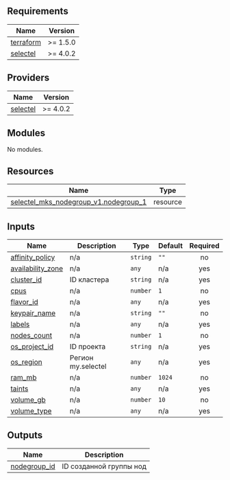 ## Requirements

| Name | Version |
|------|---------|
| <a name="requirement_terraform"></a> [terraform](#requirement\_terraform) | >= 1.5.0 |
| <a name="requirement_selectel"></a> [selectel](#requirement\_selectel) | >= 4.0.2 |

## Providers

| Name | Version |
|------|---------|
| <a name="provider_selectel"></a> [selectel](#provider\_selectel) | >= 4.0.2 |

## Modules

No modules.

## Resources

| Name | Type |
|------|------|
| [selectel_mks_nodegroup_v1.nodegroup_1](https://registry.terraform.io/providers/selectel/selectel/latest/docs/resources/mks_nodegroup_v1) | resource |

## Inputs

| Name | Description | Type | Default | Required |
|------|-------------|------|---------|:--------:|
| <a name="input_affinity_policy"></a> [affinity\_policy](#input\_affinity\_policy) | n/a | `string` | `""` | no |
| <a name="input_availability_zone"></a> [availability\_zone](#input\_availability\_zone) | n/a | `any` | n/a | yes |
| <a name="input_cluster_id"></a> [cluster\_id](#input\_cluster\_id) | ID кластера | `string` | n/a | yes |
| <a name="input_cpus"></a> [cpus](#input\_cpus) | n/a | `number` | `1` | no |
| <a name="input_flavor_id"></a> [flavor\_id](#input\_flavor\_id) | n/a | `any` | n/a | yes |
| <a name="input_keypair_name"></a> [keypair\_name](#input\_keypair\_name) | n/a | `string` | `""` | no |
| <a name="input_labels"></a> [labels](#input\_labels) | n/a | `any` | n/a | yes |
| <a name="input_nodes_count"></a> [nodes\_count](#input\_nodes\_count) | n/a | `number` | `1` | no |
| <a name="input_os_project_id"></a> [os\_project\_id](#input\_os\_project\_id) | ID проекта | `string` | n/a | yes |
| <a name="input_os_region"></a> [os\_region](#input\_os\_region) | Регион my.selectel | `any` | n/a | yes |
| <a name="input_ram_mb"></a> [ram\_mb](#input\_ram\_mb) | n/a | `number` | `1024` | no |
| <a name="input_taints"></a> [taints](#input\_taints) | n/a | `any` | n/a | yes |
| <a name="input_volume_gb"></a> [volume\_gb](#input\_volume\_gb) | n/a | `number` | `10` | no |
| <a name="input_volume_type"></a> [volume\_type](#input\_volume\_type) | n/a | `any` | n/a | yes |

## Outputs

| Name | Description |
|------|-------------|
| <a name="output_nodegroup_id"></a> [nodegroup\_id](#output\_nodegroup\_id) | ID созданной группы нод |
